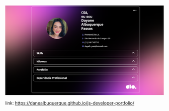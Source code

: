 ![Portifolio](https://raw.githubusercontent.com/DaneAlbuquerque/js-developer-portfolio/refs/heads/main/portifolio.png)

link: https://danealbuquerque.github.io/js-developer-portfolio/
